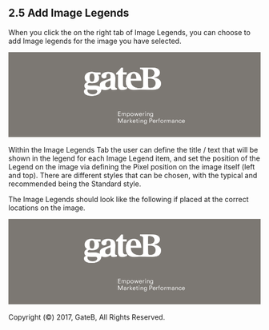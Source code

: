 ## 2.5 Add Image Legends

When you click the on the right tab of Image Legends, you can choose to add Image legends for the image you have selected.

![alt text](../reference/dummy.png "this is a placeholder")

Within the Image Legends Tab the user can define the title / text that will be shown in the legend for each Image Legend item, and set the position of the Legend on the image via defining the Pixel position on the image itself (left and top). There are different styles that can be chosen, with the typical and recommended being the Standard style.


The Image Legends should look like the following if placed at the correct locations on the image.

![alt text](../reference/dummy.png "this is a placeholder")


Copyright (©) 2017, GateB, All Rights Reserved.
